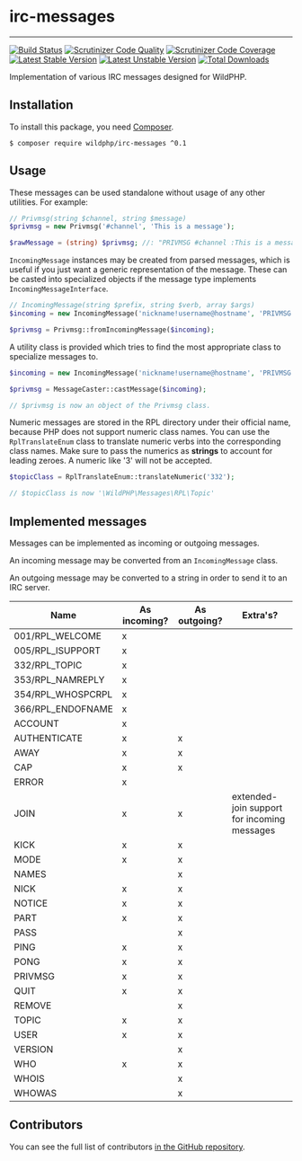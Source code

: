 # irc-messages
----------
[![Build Status](https://scrutinizer-ci.com/g/WildPHP/irc-messages/badges/build.png)](https://scrutinizer-ci.com/g/WildPHP/irc-messages/build-status/master)
[![Scrutinizer Code Quality](https://scrutinizer-ci.com/g/WildPHP/irc-messages/badges/quality-score.png)](https://scrutinizer-ci.com/g/WildPHP/irc-messages/?branch=master)
[![Scrutinizer Code Coverage](https://scrutinizer-ci.com/g/WildPHP/irc-messages/badges/coverage.png)](https://scrutinizer-ci.com/g/WildPHP/irc-messages/code-structure/master/code-coverage)
[![Latest Stable Version](https://poser.pugx.org/wildphp/irc-messages/v/stable)](https://packagist.org/packages/wildphp/irc-messages)
[![Latest Unstable Version](https://poser.pugx.org/wildphp/irc-messages/v/unstable)](https://packagist.org/packages/wildphp/irc-messages)
[![Total Downloads](https://poser.pugx.org/wildphp/irc-messages/downloads)](https://packagist.org/packages/wildphp/irc-messages)


Implementation of various IRC messages designed for WildPHP.

## Installation
To install this package, you need [Composer](https://getcomposer.org/).

    $ composer require wildphp/irc-messages ^0.1
    
## Usage
These messages can be used standalone without usage of any other utilities. For example:

```php
// Privmsg(string $channel, string $message)
$privmsg = new Privmsg('#channel', 'This is a message');

$rawMessage = (string) $privmsg; //: "PRIVMSG #channel :This is a message" + "\r\n" 
```

`IncomingMessage` instances may be created from parsed messages, which is useful if you just want a generic
representation of the message. These can be casted into specialized objects if the message type implements `IncomingMessageInterface`.

```php
// IncomingMessage(string $prefix, string $verb, array $args)
$incoming = new IncomingMessage('nickname!username@hostname', 'PRIVMSG', ['This is a message']);

$privmsg = Privmsg::fromIncomingMessage($incoming);
```

A utility class is provided which tries to find the most appropriate class to specialize messages to.

```php
$incoming = new IncomingMessage('nickname!username@hostname', 'PRIVMSG', ['This is a message']);

$privmsg = MessageCaster::castMessage($incoming);

// $privmsg is now an object of the Privmsg class.
```

Numeric messages are stored in the RPL directory under their official name, because PHP does not support numeric class names.
You can use the `RplTranslateEnum` class to translate numeric verbs into the corresponding class names.
Make sure to pass the numerics as **strings** to account for leading zeroes. A numeric like '3' will not be accepted.

```php
$topicClass = RplTranslateEnum::translateNumeric('332');

// $topicClass is now '\WildPHP\Messages\RPL\Topic'
``` 
    
## Implemented messages
Messages can be implemented as incoming or outgoing messages.

An incoming message may be converted from an `IncomingMessage` class.

An outgoing message may be converted to a string in order to send it to an IRC server.

| Name              | As incoming? | As outgoing? | Extra's?
|-------------------|--------------|--------------|---------
| 001/RPL_WELCOME   |       x      |              |
| 005/RPL_ISUPPORT  |       x      |              |
| 332/RPL_TOPIC     |       x      |              |
| 353/RPL_NAMREPLY  |       x      |              |
| 354/RPL_WHOSPCRPL |       x      |              |
| 366/RPL_ENDOFNAME |       x      |              |
| ACCOUNT           |       x      |              |
| AUTHENTICATE      |       x      |       x      |
| AWAY              |       x      |       x      |
| CAP               |       x      |       x      |
| ERROR             |       x      |              |
| JOIN              |       x      |       x      | extended-join support for incoming messages
| KICK              |       x      |       x      |
| MODE              |       x      |       x      |
| NAMES             |              |       x      |
| NICK              |       x      |       x      |
| NOTICE            |       x      |       x      |
| PART              |       x      |       x      |
| PASS              |              |       x      |
| PING              |       x      |       x      |
| PONG              |       x      |       x      |
| PRIVMSG           |       x      |       x      |
| QUIT              |       x      |       x      |
| REMOVE            |              |       x      |
| TOPIC             |       x      |       x      |
| USER              |       x      |       x      |
| VERSION           |              |       x      |
| WHO               |       x      |       x      |
| WHOIS             |              |       x      |
| WHOWAS            |              |       x      |

## Contributors
You can see the full list of contributors [in the GitHub repository](https://github.com/WildPHP/irc-messages/graphs/contributors).
